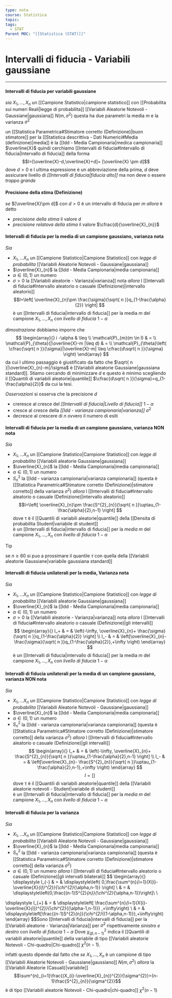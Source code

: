 ```yaml
---
type: nota
course: Statistica
topic: 
tags:
  - STAT
Parent MOC: "[[Statistica (STAT)]]"
---
```

# Intervalli di fiducia - Variabili gaussiane
---

#### Intervalli di fiducia per variabili gaussiane
_sia_ $X_{1},\dots,X_{n}$ un [[Campione Statistico|campione statistico]] con [[Probabilita sui numeri Reali|legge di probabilita]] [[Variabili Aleatorie Notevoli - Gaussiane|gaussiana]] $N(m,\sigma^{2})$  questa ha due parametri la media $m$ e la varianza $\sigma^{2}$

un [[Statistica Parametrica#Stimatore corretto (Definizione)|buon stimatore]] per la [[Statistica descrittiva - Dati Numerici#Media (definizione)|media]] è la [[Idd - Media Campionaria|medica campionaria]] $\overline{X}$  quindi cerchiamo [[Intervalli di fiducia#Intervallo di fiducia|Intervallo di fiducia]] della forma $$I=[\overline{X}-d,\overline{X}+d]= [\overline{X} \pm d]$$dove $d> 0$ e l ultima espressione è un abbreviazione della prima, $d$ deve assicurare livello di _[[Intervalli di fiducia|fiducia alto]]_ ma non deve o essere _troppo grande_

#### Precisione della stima (Definizione)
_se_ $[\overline{X}\pm d]$ con $d>0$  è un intervallo di fiducia per $m$
_allora_ è detto
- _precisione della stima_ il valore $d$
- _precisione relatova della stima_ il valore $\cfrac{d}{\overline{X}_{n}}$

#### Intervalli di fiducia per la media di un campione gaussiano, varianza nota
_Sia_
- $X_{1},\dots X_{n}$ un [[Campione Statistico|Campione Statistico]] con _legge di probabilita_ [[Variabili Aleatorie Notevoli - Gaussiane|gaussiana]]
-  $\overline{X}_{n}$ la [[Idd - Media Campionaria|media campionaria]] 
- $\alpha \in (0,1)$  un numero 
-  $\sigma > 0$ la [[Variabili aleatorie - Varianza|varianza]] nota 
_allora_ l [[Intervalli di fiducia#Intervallo aleatorio o casuale (Definizione)|intervallo aleatorio]] $$I=\left[ \overline{X}_{n}\pm \frac{\sigma}{\sqrt{ n }}q_{1-\frac{\alpha}{2}} \right] $$ è un [[Intervalli di fiducia|intervallo di fiducia]] per la media $m$ del campione $X_{1},\dots,X_{n}$ con _livello di fiducia_ $1-\alpha$
 
_dimostrazione_
dobbiamo imporre che $$
\begin{array}{}
i -\alpha  & \leq \\
 \mathcal{P}_{m}(m \in  I)  & = \\
\mathcal{P}_{\theta}(|\overline{X}-m |\leq d) & = \\
\mathcal{P}_{\theta}\left( \cfrac{\sqrt{ n }}{\sigma}|\overline{X}-m| \leq \cfrac{d\sqrt{ n }}{\sigma} \right)
\end{array}
$$
da cui l ultimo passaggio è giustificato da fatto che $\sqrt{ n }|\overline{X}_{n}-m|/\sigma$ è [[Variabili aleatorie Gaussiane|gaussiana standard]]. 
Stiamo cercando di minimizzare $d$ e questo è minimo scegliendo il [[Quantili di variabili aleatorie|quantile]] $\cfrac{d\sqrt{ n }}{\sigma}=q_{1-\frac{\alpha}{2}}$ da cui la tesi.


_Osservazioni_
si osserva che la precisione $d$
- creresce al cresce del _[[Intervalli di fiducia|Livello di fiducia]]_ $1-\alpha$
- cresce al cresce della _[[Idd - varianza campionaria|varianza]]_ $\sigma^{2}$
- decresce al crescere di $n$ ovvero il numero di esiti
 

#### Intervalli di fiducia per la media di un campione gaussiano, varianza NON nota
_Sia_
- $X_{1},\dots X_{n}$ un [[Campione Statistico|Campione Statistico]] con _legge di probabilita_ [[Variabili aleatorie Gaussiane|gaussiana]]
-  $\overline{X}_{n}$ la [[Idd - Media Campionaria|media campionaria]] 
- $\alpha \in (0,1)$  un numero 
-  $S^{2}_{n}$ la  [[Idd - varianza campionaria|varianza campionaria]]  (questa è [[Statistica Parametrica#Stimatore corretto (Definizione)|stimatore corretto]]  della varianza $\sigma^{2}$)
_allora_ l [[Intervalli di fiducia#Intervallo aleatorio o casuale (Definizione)|intervallo aleatorio]] $$I=\left[ \overline{X}_{n}\pm \frac{S^{2}_{n}}{\sqrt{ n }}\uptau_{1-\frac{\alpha}{2},n-1} \right] $$dove $\uptau$ è il [[Quantili di variabili aleatorie|quantile]] della [[Densita di probabilita Student|variabile di student]]  
è un [[Intervalli di fiducia|intervallo di fiducia]] per la _media_ $m$ del campione $X_{1},\dots,X_{n}$ con _livello di fiducia_ $1-\alpha$ 


>[!tip]
>se $n\geq 60$ si puo a prossimare il quantile $\tau$ con quella della [[Variabili aleatorie Gaussiane|variabile gaussiana standard]]



#### Intervalli di fiducia unilaterali per la media, Varianza nota
_Sia_
- $X_{1},\dots X_{n}$ un [[Campione Statistico|Campione Statistico]] con _legge di probabilita_ [[Variabili aleatorie Gaussiane|gaussiana]]
-  $\overline{X}_{n}$ la [[Idd - Media Campionaria|media campionaria]] 
- $\alpha \in (0,1)$  un numero 
-  $\sigma > 0$ la [[Variabili aleatorie - Varianza|varianza]] nota 
_allora_ l [[Intervalli di fiducia#Intervallo aleatorio o casuale (Definizione)|gli intervalli]] $$
\begin{array}{}
I_+  & = & \left(-\infty, \overline{X}_{n}+ \frac{\sigma}{\sqrt{ n }}q_{1-\frac{\alpha}{2}} \right] \\ I_-  & = &  \left[\overline{X}_{n}- \frac{\sigma}{\sqrt{ n }}q_{1-\frac{\alpha}{2}},+\infty \right)
\end{array}
$$ è un [[Intervalli di fiducia|intervallo di fiducia]] per la media $m$ del campione $X_{1},\dots,X_{n}$ con _livello di fiducia_ $1-\alpha$




#### Intervalli di fiducia  unilaterali per la media di un campione gaussiano, varianza NON nota
_Sia_
- $X_{1},\dots X_{n}$ un [[Campione Statistico|Campione Statistico]] con _legge di probabilita_ [[Variabili Aleatorie Notevoli - Gaussiane|gaussiana]]
-  $\overline{X}_{n}$ la [[Idd - Media Campionaria|media campionaria]] 
- $\alpha \in (0,1)$  un numero 
-  $S^{2}_{n}$ la  [[Idd - varianza campionaria|varianza campionaria]]  (questa è [[Statistica Parametrica#Stimatore corretto (Definizione)|stimatore corretto]]  della varianza $\sigma^{2}$)
_allora_ l [[Intervalli di fiducia#Intervallo aleatorio o casuale (Definizione)|gli intervalli]] $$
\begin{array}{}
I_+  & = & \left(-\infty, \overline{X}_{n}+ \frac{S^{2}_{n}}{\sqrt{ n }}\uptau_{1-\frac{\alpha}{2},n-1} \right] \\ I_-  & = &  \left[\overline{X}_{n}- \frac{S^{2}_{n}}{\sqrt{ n }}\uptau_{1-\frac{\alpha}{2},n-1},+\infty \right)
\end{array}
$$$$I=\left[  \right] $$dove $\uptau$ è il [[Quantili di variabili aleatorie|quantile]] della [[Variabili aleatorie notevoli - Student|variabile di student]]  
è un [[Intervalli di fiducia|intervallo di fiducia]] per la _media_ $m$ del campione $X_{1},\dots,X_{n}$ con _livello di fiducia_ $1-\alpha$ 





#### Intervalli di fiducia per la varianza
_Sia_
- $X_{1},\dots X_{n}$ un [[Campione Statistico|Campione Statistico]] con _legge di probabilita_ [[Variabili Aleatorie Notevoli - Gaussiane|gaussiana]]
- $\overline{X}_{n}$ la [[Idd - Media Campionaria|media campionaria]] 
- $S^{2}_{n}$ la  [[Idd - varianza campionaria|varianza campionaria]]  (questa è [[Statistica Parametrica#Stimatore corretto (Definizione)|stimatore corretto]]  della varianza $\sigma^{2}$)
- $\alpha \in (0,1)$  un numero 
_allora_ l [[Intervalli di fiducia#Intervallo aleatorio o casuale (Definizione)|gli intervalli bilaterali]]   $$ \begin{array}{}
\displaystyle I_{-} & = & \displaystyle\left( 0,\frac{\sum^{n}_{i=1}(X_{i}-\overline{X}_{i})^{2}}{\chi^{2}_{\alpha,n-1}} \right]   \\
  & = & \displaystyle\left(0,\frac{(n-1)S^{2}_{n}}{\chi^{2}_{\alpha,n-1}}\right]\\ \\

\displaystyle I_{+} & = & \displaystyle\left[ \frac{\sum^{n}_{i=1}(X_{i}-\overline{X}_{i})^{2}}{\chi^{2}_{(\alpha-1,n-1)}} ,+\infty\right)   \\
& = & \displaystyle\left[\frac{(n-1)S^{2}_{n}}{\chi^{2}_{(1-\alpha,n-1)}},+\infty\right) 
\end{array}
$$Sono [[Intervalli di fiducia|intervalli di fiducia]] per la [[Variabili aleatorie - Varianza|Varianza]] per $\sigma^{2}$ rispettivamente _sinistro e destro_ con _livello di fiducia_ $1-\alpha$ 
Dove $\chi_{(\beta,n-1)}^{2}$ indica il [[Quantili di variabili aleatorie|quantile]] della variabile di tipo [[Variabili aleatorie Notevoli - Chi-quadro|Chi-quadro]] $\chi^{2}(n-1)$.

infatti questo dipende dal fatto che 
_se_ $X_{1},\dots,X_{n}$ è un campione di tipo [[Variabili Aleatorie Notevoli - Gaussiane|gaussiano]] $N(m,\sigma^{2})$
_allora_ la [[Variabili Aleatorie (Casuali)|variabile]]  $$\sum^{n}_{i=1}\frac{(X_{i}-\overline{X}_{n})^{2}}{\sigma^{2}}=(n-1)\frac{S^{2}_{n}}{\sigma^{2}}$$ è di tipo [[Variabili aleatorie Notevoli - Chi-quadro|chi-quadro]] $\chi^{2}(n-1)$

